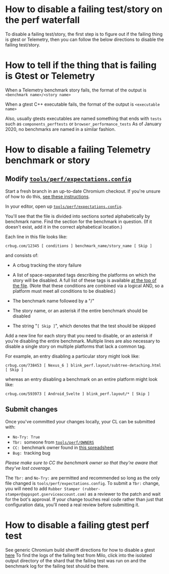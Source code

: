 # How to disable a failing test/story on the perf waterfall

To disable a failing test/story, the first step is to figure
out if the failing thing is gtest or Telemetry, then you can
follow the below directions to disable the failing test/story.

# How to tell if the thing that is failing is Gtest or Telemetry

When a Telemetry benchmark story fails, the format of the output is
`<benchmark name>/<story name>`

When a gtest C++ executable fails, the format of the output is
`<executable name>`

Also, usually gtests executables are named something that ends
with `tests` such as `components_perftests` or `browser_performance_tests`
As of January 2020, no benchmarks are named in a similar fashion.

# How to disable a failing Telemetry benchmark or story

## Modify [`tools/perf/expectations.config`](https://cs.chromium.org/chromium/src/tools/perf/expectations.config?q=expectations.config&sq=package:chromium&dr)

Start a fresh branch in an up-to-date Chromium checkout. If you're unsure of how to do this, [see these instructions](https://www.chromium.org/developers/how-tos/get-the-code).


In your editor, open up [`tools/perf/expectations.config`](https://cs.chromium.org/chromium/src/tools/perf/expectations.config?q=expectations.config&sq=package:chromium&dr).

You'll see that the file is divided into sections sorted alphabetically by benchmark name. Find the section for the benchmark in question. (If it doesn't exist, add it in the correct alphabetical location.)

Each line in this file looks like:

    crbug.com/12345 [ conditions ] benchmark_name/story_name [ Skip ]

and consists of:

* A crbug tracking the story failure

* A list of space-separated tags describing the platforms on which the story will be disabled. A full list of these tags is available [at the top of the file](https://cs.chromium.org/chromium/src/tools/perf/expectations.config?type=cs&q=tools/perf/expectations.config&sq=package:chromium&g=0&l=5). (Note that these conditions are combined via a logical AND, so a platform must meet all conditions to be disabled.)

* The benchmark name followed by a "/"

* The story name, or an asterisk if the entire benchmark should be disabled

* The string "`[ Skip ]`", which denotes that the test should be skipped

Add a new line for each story that you need to disable, or an asterisk if you're disabling the entire benchmark. Multiple lines are also necessary to disable a single story on multiple platforms that lack a common tag.

For example, an entry disabling a particular story might look like:

    crbug.com/738453 [ Nexus_6 ] blink_perf.layout/subtree-detaching.html [ Skip ]


whereas an entry disabling a benchmark on an entire platform might look like:

    crbug.com/593973 [ Android_Svelte ] blink_perf.layout/* [ Skip ]

## Submit changes

Once you've committed your changes locally, your CL can be submitted with:

- `No-Try: True`
- `Tbr: `someone from [`tools/perf/OWNERS`](https://cs.chromium.org/chromium/src/tools/perf/OWNERS?q=tools/perf/owners&sq=package:chromium&dr)
- `CC: `benchmark owner found in [this spreadsheet](https://docs.google.com/spreadsheets/u/1/d/1xaAo0_SU3iDfGdqDJZX_jRV0QtkufwHUKH3kQKF3YQs/edit#gid=0)
- `Bug: `tracking bug

*Please make sure to CC the benchmark owner so that they're aware that they've lost coverage.*

The `Tbr:` and `No-Try:` are permitted and recommended so long as the only file changed is `tools/perf/expectations.config`.
To submit a `Tbr:` change, you will need to add `Rubber Stamper (rubber-stamper@appspot.gserviceaccount.com)` as a reviewer to the patch and wait for the bot's approval.
If your change touches real code rather than just that configuration data, you'll need a real review before submitting it.

# How to disable a failing gtest perf test

See generic Chromium build sheriff directions for how to disable a gtest [here](https://www.chromium.org/developers/tree-sheriffs/sheriff-details-chromium#TOC-How-do-I-disable-a-flaky-test-)
To find the logs of the failing test from Milo, click into the
isolated output directory of the shard that the failing test
was run on and the benchmark log for the failing test should be
there.
